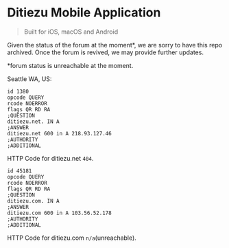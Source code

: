# Ditiezu Mobile Application

> Built for iOS, macOS and Android

Given the status of the forum at the moment*, we are sorry to have this repo archived. Once the forum is revived, we may provide further updates.

*forum status is unreachable at the moment.

Seattle WA, US:

```
id 1380
opcode QUERY
rcode NOERROR
flags QR RD RA
;QUESTION
ditiezu.net. IN A
;ANSWER
ditiezu.net 600 in A 218.93.127.46
;AUTHORITY
;ADDITIONAL
```

HTTP Code for ditiezu.net `404`.

```
id 45181
opcode QUERY
rcode NOERROR
flags QR RD RA
;QUESTION
ditiezu.com. IN A
;ANSWER
ditiezu.com 600 in A 103.56.52.178
;AUTHORITY
;ADDITIONAL
```

HTTP Code for ditiezu.com `n/a`(unreachable).

